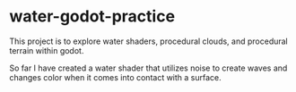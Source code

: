 # water-godot-practice
This project is to explore water shaders, procedural clouds, and procedural terrain within godot.

So far I have created a water shader that utilizes noise to create waves and changes color when it comes into contact with a surface.
